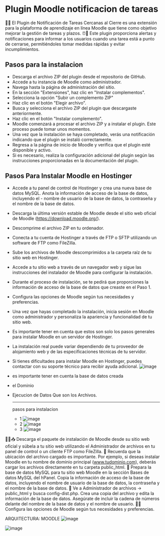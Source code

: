 
# Plugin Moodle notificacion de tareas

📅📨 El Plugin de Notificación de Tareas Cercanas al Cierre es una extensión para la plataforma de aprendizaje en línea Moodle que tiene como objetivo mejorar la gestión de tareas y plazos.
⏰🚨 Este plugin proporciona alertas y notificaciones para informar a los usuarios cuando una tarea está a punto de cerrarse, permitiéndoles tomar medidas rápidas y evitar incumplimientos.


## Pasos para la instalacion

 - Descarga el archivo ZIP del plugin desde el repositorio de GitHub. 
- Accede a tu instancia de Moodle como administrador.
- Navega hasta la página de administración del sitio.
- En la sección "Extensiones", haz clic en "Instalar complementos".
- Selecciona la opción "Subir un complemento ZIP"
- Haz clic en el botón "Elegir archivo".
- Busca y selecciona el archivo ZIP del plugin que descargaste anteriormente.
- Haz clic en el botón "Instalar complemento".
- Moodle comenzará a procesar el archivo ZIP y a instalar el plugin. Este proceso puede tomar unos momentos.
- Una vez que la instalación se haya completado, verás una notificación indicando que el plugin se instaló correctamente.
- Regresa a la página de inicio de Moodle y verifica que el plugin esté disponible y activo.
- Si es necesario, realiza la configuración adicional del plugin según las instrucciones proporcionadas en la documentación del plugin.

## Pasos Para Instalar Moodle en Hostinger

 - Accede a tu panel de control de Hostinger y crea una nueva base de datos MySQL. Anota la información de acceso de la base de datos, incluyendo el  - nombre de usuario de la base de datos, la contraseña y el nombre de la base de datos.
 - Descarga la última versión estable de Moodle desde el sitio web oficial de Moodle (https://download.moodle.org/). 
 - Descomprime el archivo ZIP en tu ordenador.
 - Conecta a tu cuenta de Hostinger a través de FTP o SFTP utilizando un software de FTP como FileZilla.
 - Sube los archivos de Moodle descomprimidos a la carpeta raíz de tu sitio web en Hostinger.
 - Accede a tu sitio web a través de un navegador web y sigue las instrucciones del instalador de Moodle para configurar la instalación.
 - Durante el proceso de instalación, se te pedirá que proporciones la información de acceso de la base de datos que creaste en el Paso 1.
 - Configura las opciones de Moodle según tus necesidades y preferencias.
 - Una vez que hayas completado la instalación, inicia sesión en Moodle como administrador y personaliza la apariencia y funcionalidad de tu sitio web.
 - Es importante tener en cuenta que estos son solo los pasos generales para instalar Moodle en un servidor de Hostinger.
 - La instalación real puede variar dependiendo de tu proveedor de alojamiento web y de las especificaciones técnicas de tu servidor.
 - Si tienes dificultades para instalar Moodle en Hostinger, puedes contactar con su soporte técnico para recibir ayuda adicional.
![image](https://github.com/ufpsarqui/bloque_tareaspendientes/assets/74570702/d6762978-b00d-4822-abc5-dfb89da6af9b)


 - es importante tener en cuenta la base de datos creada
 - el Dominio
 - Ejecucion de Datos Que son los Archivos.
    -  -  -  -  -  -  -  -  -  -  -  -  -  -  -  -  -  -  -  -  -  -  -  -  -  -  -  -  -  -  -  -  -  -  -  -  -  -  -  -  -  -  -  -  -  -  -
   pasos para instalacion
    - 1
   ![image](https://github.com/ufpsarqui/bloque_tareaspendientes/assets/74570702/c9fd5a9a-1662-4a95-af75-900e0451bfec)
   - 2
     ![image](https://github.com/ufpsarqui/bloque_tareaspendientes/assets/74570702/c714bf84-f520-4c6f-aad8-2dc80bb05cd6)
    - 3
     ![image](https://github.com/ufpsarqui/bloque_tareaspendientes/assets/74570702/f4f64c84-f747-4bec-8e1f-05cd2a8b2104)

👨‍💻📥 Descarga el paquete de instalación de Moodle desde su sitio web oficial y súbela a tu sitio web utilizando el Administrador de archivos en tu panel de control o un cliente FTP como FileZilla.
📝 Recuerda que la ubicación del archivo cargado es importante. Por ejemplo, si deseas instalar Moodle en tu nombre de dominio principal (www.tudominio.com), deberás cargar los archivos directamente en tu carpeta public_html.
💾 Prepara la base de datos MySQL para tu sitio web Moodle en la sección Bases de datos MySQL del hPanel. Copia la información de acceso de la base de datos, incluyendo el nombre de usuario de la base de datos, la contraseña y el nombre de la base de datos.
📄 Ve a Administrador de archivos -> public_html y busca config-dist.php. Crea una copia del archivo y edita la información de la base de datos. Asegúrate de incluir la cadena de números delante del nombre de la base de datos y el nombre de usuario.
👨‍💻 Configura las opciones de Moodle según tus necesidades y preferencias.

ARQUITECTURA: MOODLE
![image](https://github.com/ufpsarqui/bloque_tareaspendientes/assets/74570702/82989ce2-2bf0-4704-b920-284694b67ac6)

![image](https://github.com/ufpsarqui/bloque_tareaspendientes/assets/74570702/260787ad-6b93-4da0-bf5e-89276cc74bf1)



   
 



